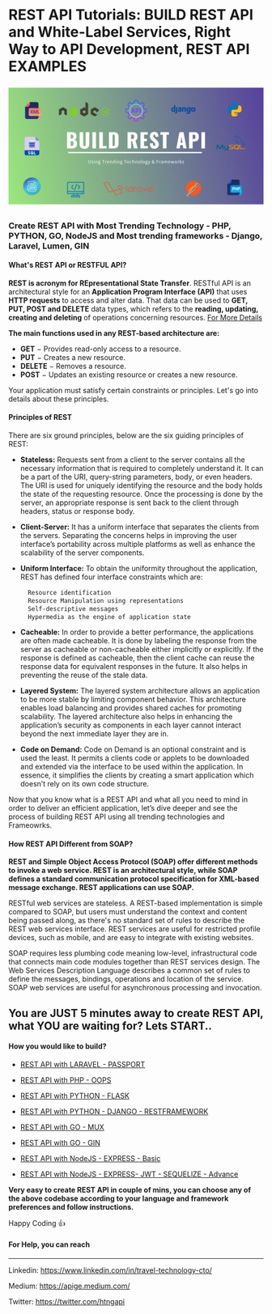 # REST API Tutorials: BUILD REST API and White-Label Services, Right Way to API Development, REST API EXAMPLES
![Build REST API Using Trending Technology](https://github.com/TravelXML/Create-API-PYTHON-PHP-NODEJS-GO-DJANGO-LARAVEL-LUMEN-REST-API/blob/main/images/Build%20REST%20api.png)
### Create REST API with Most Trending Technology - PHP, PYTHON, GO, NodeJS and Most trending frameworks - Django, Laravel, Lumen, GIN
#### What's REST API or RESTFUL API?

**REST is acronym for REpresentational State Transfer**. RESTful API is an architectural style for an **Application Program Interface (API)** that uses **HTTP requests** to access and alter data. That data can be used to **GET, PUT, POST and DELETE** data types, which refers to the **reading, updating, creating and deleting** of operations concerning resources. [For More Details](https://en.wikipedia.org/wiki/Representational_state_transfer)

**The main functions used in any REST-based architecture are:**
- **GET** − Provides read-only access to a resource.
- **PUT** − Creates a new resource.
- **DELETE** − Removes a resource.
- **POST** − Updates an existing resource or creates a new resource.

Your application must satisfy certain constraints or principles. Let's go into details about these principles.

#### Principles of REST

There are six ground principles, below are the six guiding principles of REST:

- **Stateless:**
    Requests sent from a client to the server contains all the necessary information that is required to completely understand it. It can be a part of the URI, query-string parameters, body, or even headers. The URI is used for uniquely identifying the resource and the body holds the state of the requesting resource. Once the processing is done by the server, an appropriate response is sent back to the client through headers, status or response body.
 - **Client-Server:** 
    It has a uniform interface that separates the clients from the servers. Separating the concerns helps in improving the user interface’s portability across multiple platforms as well as enhance the scalability of the server components.
    
- **Uniform Interface:**
    To obtain the uniformity throughout the application, REST has defined four interface constraints which are:
    
        Resource identification
        Resource Manipulation using representations
        Self-descriptive messages
        Hypermedia as the engine of application state
- **Cacheable:**
In order to provide a better performance, the applications are often made cacheable. It is done by labeling the response from the server as cacheable or non-cacheable either implicitly or explicitly. If the response is defined as cacheable, then the client cache can reuse the response data for equivalent responses in the future. It also helps in preventing the reuse of the stale data.
    
- **Layered System:**
The layered system architecture allows an application to be more stable by limiting component behavior.  This architecture enables load balancing and provides shared caches for promoting scalability. The layered architecture also helps in enhancing the application’s security as components in each layer cannot interact beyond the next immediate layer they are in.
    
- **Code on Demand:** 
    Code on Demand is an optional constraint and is used the least. It permits a clients code or applets to be downloaded and extended via the interface to be used within the application. In essence, it simplifies the clients by creating a smart application which doesn’t rely on its own code structure.

Now that you know what is a REST API and what all you need to mind in order to deliver an efficient application, let’s dive deeper and see the process of building REST API using all trending technologies and Frameowrks.


#### How REST API Different from SOAP?

**REST and Simple Object Access Protocol (SOAP) offer different methods to invoke a web service. REST is an architectural style, while SOAP defines a standard communication protocol specification for XML-based message exchange. REST applications can use SOAP.**

RESTful web services are stateless. A REST-based implementation is simple compared to SOAP, but users must understand the context and content being passed along, as there's no standard set of rules to describe the REST web services interface. REST services are useful for restricted profile devices, such as mobile, and are easy to integrate with existing websites.

SOAP requires less plumbing code meaning low-level, infrastructural code that connects main code modules together than REST services design. The Web Services Description Language describes a common set of rules to define the messages, bindings, operations and location of the service. SOAP web services are useful for asynchronous processing and invocation.

## You are JUST 5 minutes away to create REST API, what YOU are waiting for? Lets START..

#### How you would like to build? 

  * [REST API with LARAVEL - PASSPORT](https://github.com/TravelXML/REST-API-WITH-PYTHON-PHP-NODEJS-GO-DJANGO-LARAVEL-LUMEN-Examples/tree/main/LARAVEL-PASSPORT)  
  * [REST API with PHP - OOPS](https://github.com/TravelXML/REST-API-WITH-PYTHON-PHP-NODEJS-GO-DJANGO-LARAVEL-LUMEN-Examples/tree/main/PHP-OOPS)  
  * [REST API with PYTHON - FLASK](https://github.com/TravelXML/REST-API-WITH-PYTHON-PHP-NODEJS-GO-DJANGO-LARAVEL-LUMEN-Examples/tree/main/PYTHON)
  * [REST API with PYTHON - DJANGO - RESTFRAMEWORK](https://github.com/TravelXML/REST-API-WITH-PYTHON-PHP-NODEJS-GO-DJANGO-LARAVEL-LUMEN-Examples/tree/main/PYTHON-DJANGO-REST-FRAMEWORK)
  * [REST API with GO - MUX](https://github.com/TravelXML/REST-API-WITH-PYTHON-PHP-NODEJS-GO-DJANGO-LARAVEL-LUMEN-Examples/tree/main/GOLANG-MUX)  
  
  * [REST API with GO - GIN](https://github.com/TravelXML/REST-API-WITH-PYTHON-PHP-NODEJS-GO-DJANGO-LARAVEL-LUMEN-Examples/tree/main/GOLANG-GIN)
  * [REST API with NodeJS - EXPRESS - Basic](https://github.com/TravelXML/REST-API-WITH-PYTHON-PHP-NODEJS-GO-DJANGO-LARAVEL-LUMEN-Examples/tree/main/NODEJS-EXPRESS-MYSQL)
  * [REST API with NodeJS - EXPRESS- JWT - SEQUELlZE - Advance](https://github.com/TravelXML/REST-API-WITH-PYTHON-PHP-NODEJS-GO-DJANGO-LARAVEL-LUMEN-Examples/tree/main/NODEJS-EXPRESS-SEQUELlZE-JWT-AUTH)


**Very easy to create REST API in couple of mins, you can choose any of the above codebase according to your language and framework preferences and follow instructions.**

Happy Coding 👍

#### For Help, you can reach
-------------------------------

Linkedin: https://www.linkedin.com/in/travel-technology-cto/

Medium: https://apige.medium.com/

Twitter: https://twitter.com/htngapi


